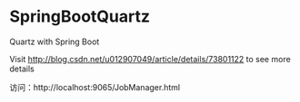# SpringBootQuartz
Quartz with Spring Boot

Visit <http://blog.csdn.net/u012907049/article/details/73801122> to see more details


访问：http://localhost:9065/JobManager.html
